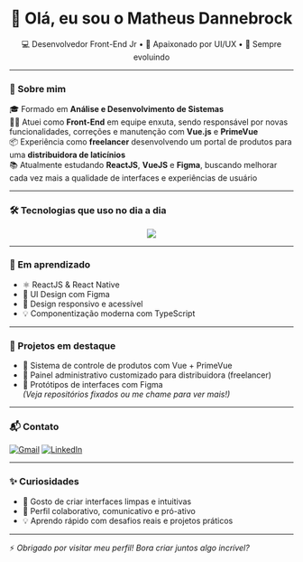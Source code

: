 <h1 align="center">👋 Olá, eu sou o Matheus Dannebrock</h1>

<p align="center">
  💻 Desenvolvedor Front-End Jr • 🎨 Apaixonado por UI/UX • 🚀 Sempre evoluindo
</p>

---

### 🧠 Sobre mim

🎓 Formado em **Análise e Desenvolvimento de Sistemas**  
🧑‍💼 Atuei como **Front-End** em equipe enxuta, sendo responsável por novas funcionalidades, correções e manutenção com **Vue.js** e **PrimeVue**  
📦 Experiência como **freelancer** desenvolvendo um portal de produtos para uma **distribuidora de laticínios**  
📚 Atualmente estudando **ReactJS**, **VueJS** e **Figma**, buscando melhorar cada vez mais a qualidade de interfaces e experiências de usuário

---

### 🛠️ Tecnologias que uso no dia a dia

<p align="center">
  <img src="https://skillicons.dev/icons?i=vue,react,js,ts,html,css,tailwind,figma,git" />
</p>

---

### 🚀 Em aprendizado

- ⚛️ ReactJS & React Native  
- 🎨 UI Design com Figma  
- 📱 Design responsivo e acessível  
- 💡 Componentização moderna com TypeScript

---

### 💼 Projetos em destaque

- 🔧 Sistema de controle de produtos com Vue + PrimeVue  
- 🧾 Painel administrativo customizado para distribuidora (freelancer)  
- 🛒 Protótipos de interfaces com Figma  
*(Veja repositórios fixados ou me chame para ver mais!)*

---

### 📬 Contato

[![Gmail](https://img.shields.io/badge/Gmail-D14836?style=for-the-badge&logo=gmail&logoColor=white)](mailto:developer.dannebrock@gmail.com)
[![LinkedIn](https://img.shields.io/badge/LinkedIn-0077B5?style=for-the-badge&logo=linkedin&logoColor=white)](https://www.linkedin.com/in/matheus-dannebrock-906276153)

---

### ✨ Curiosidades

- 🎯 Gosto de criar interfaces limpas e intuitivas  
- 🤝 Perfil colaborativo, comunicativo e pró-ativo  
- 💡 Aprendo rápido com desafios reais e projetos práticos

---

⚡ *Obrigado por visitar meu perfil! Bora criar juntos algo incrível?*
